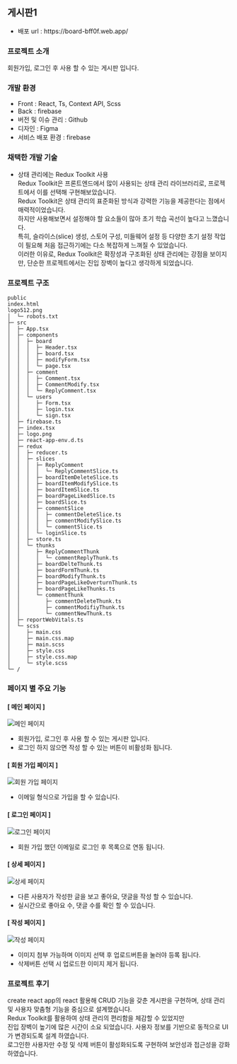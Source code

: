 <h2>게시판1</h2>

<ul>
        <li>배포 url : https://board-bff0f.web.app/</li>
</ul>

<h3>프로젝트 소개</h3>
회원가입, 로그인 후 사용 할 수 있는 게시판 입니다.


<h3>개발 환경</h3>
<ul>
      <li>Front : React, Ts, Context API, Scss</li>
      <li>Back : firebase</li>
      <li>버전 및 이슈 관리 : Github</li>
      <li>디자인 : Figma</li>
      <li>서비스 배포 환경 : firebase</li>
</ul>


<h3>채택한 개발 기술</h3>
<ul>
      <li> 상태 관리에는 Redux Toolkit 사용<br>
          Redux Toolkit은 프론트엔드에서 많이 사용되는 상태 관리 라이브러리로, 프로젝트에서 이를 선택해 구현해보았습니다.<br>
          Redux Toolkit은 상태 관리의 표준화된 방식과 강력한 기능을 제공한다는 점에서 매력적이었습니다. <br>
          하지만 사용해보면서 설정해야 할 요소들이 많아 초기 학습 곡선이 높다고 느꼈습니다.<br>
          특히, 슬라이스(slice) 생성, 스토어 구성, 미들웨어 설정 등 다양한 초기 설정 작업이 필요해 처음 접근하기에는 다소 복잡하게 느껴질 수 있었습니다.<br> 
          이러한 이유로, Redux Toolkit은 확장성과 구조화된 상태 관리에는 강점을 보이지만, 단순한 프로젝트에서는 진입 장벽이 높다고 생각하게 되었습니다.
      </li>
</ul>



<h3>프로젝트 구조</h3>

```
public
index.html
logo512.png
│  └─ robots.txt
├─ src
│  ├─ App.tsx
│  ├─ components
│  │  ├─ board
│  │  │  ├─ Header.tsx
│  │  │  ├─ board.tsx
│  │  │  ├─ modifyForm.tsx
│  │  │  └─ page.tsx
│  │  ├─ comment
│  │  │  ├─ Comment.tsx
│  │  │  ├─ CommentModify.tsx
│  │  │  └─ ReplyComment.tsx
│  │  └─ users
│  │     ├─ Form.tsx
│  │     ├─ login.tsx
│  │     └─ sign.tsx
│  ├─ firebase.ts
│  ├─ index.tsx
│  ├─ logo.png
│  ├─ react-app-env.d.ts
│  ├─ redux
│  │  ├─ reducer.ts
│  │  ├─ slices
│  │  │  ├─ ReplyComment
│  │  │  │  └─ ReplyCommentSlice.ts
│  │  │  ├─ boardItemDeleteSlice.ts
│  │  │  ├─ boardItemModifySlice.ts
│  │  │  ├─ boardItemSlice.ts
│  │  │  ├─ boardPageLikedSlice.ts
│  │  │  ├─ boardSlice.ts
│  │  │  ├─ commentSlice
│  │  │  │  ├─ commentDeleteSlice.ts
│  │  │  │  ├─ commentModifySlice.ts
│  │  │  │  └─ commentSlice.ts
│  │  │  └─ loginSlice.ts
│  │  ├─ store.ts
│  │  └─ thunks
│  │     ├─ ReplyCommentThunk
│  │     │  └─ commentReplyThunk.ts
│  │     ├─ boardDelteThunk.ts
│  │     ├─ boardFormThunk.ts
│  │     ├─ boardModifyThunk.ts
│  │     ├─ boardPageLikeOverturnThunk.ts
│  │     ├─ boardPageLikeThunks.ts
│  │     └─ commentThunk
│  │        ├─ commentDeleteThunk.ts
│  │        ├─ commentModifiyThunk.ts
│  │        └─ commentNewThunk.ts
│  ├─ reportWebVitals.ts
│  └─ scss
│     ├─ main.css
│     ├─ main.css.map
│     ├─ main.scss
│     ├─ style.css
│     ├─ style.css.map
│     └─ style.scss
└─ /
```



<h3>페이지 별 주요 기능</h3>
<h4>[ 메인 페이지 ] </h4>
<img src="https://github.com/user-attachments/assets/6dc32227-47c8-431d-84d5-4c08db7d572f" alt="메인 페이지"/>
<ul>
      <li>회원가입, 로그인 후 사용 할 수 있는 게시판 입니다.</li>
      <li>로그인 하지 않으면 작성 할 수 있는 버튼이 비활성화 됩니다.</li>
</ul>

<h4>[ 회원 가입 페이지 ] </h4>
<img src="https://github.com/user-attachments/assets/efb9bc59-dc43-4b4b-a992-2cdaa517d12f" alt="회원 가입 페이지"/>
<ul>
      <li>이메일 형식으로 가입을 할 수 있습니다.</li>
</ul>

<h4>[ 로그인 페이지 ] </h4>
<img src="https://github.com/user-attachments/assets/f6668392-65a3-4f6e-a63d-b552250ee0ed" alt="로그인 페이지"/>
<ul>
      <li>회원 가입 했던 이메일로 로그인 후 목록으로 연동 됩니다.</li>
</ul>

<h4>[ 상세 페이지 ] </h4>
<img src="https://github.com/user-attachments/assets/bac1ae85-5fc0-4521-9d36-cda8e92a6e00" alt="상세 페이지"/>
<ul>
      <li>다른 사용자가 작성한 글을 보고 좋아요, 댓글을 작성 할 수 있습니다.</li>
      <li>실시간으로 좋아요 수, 댓글 수를 확인 할 수 있습니다.</li>
</ul>

<h4>[ 작성 페이지 ] </h4>
<img src="https://github.com/user-attachments/assets/289231c8-ed99-4265-93cf-40e43dda9631" alt="작성 페이지"/>
<ul>
      <li>이미지 첨부 가능하며 이미지 선택 후 업로드버튼을 눌러야 등록 됩니다.</li>
      <li>삭제버튼 선택 시 업로드한 이미지 제거 됩니다.</li>
</ul>

<h3>프로젝트 후기</h3>
create react app의 react 활용해 CRUD 기능을 갖춘 게시판을 구현하며, 상태 관리 및 사용자 맞춤형 기능을 중심으로 설계했습니다. <br>
Redux Toolkit를 활용하여 상태 관리의 편리함을 체감할 수 있었지만<br>
진입 장벽이 높기에 많은 시간이 소요 되었습니다.
사용자 정보를 기반으로 동적으로 UI가 변경되도록 설계 하였습니다.<br>
로그인한 사용자만 수정 및 삭제 버튼이 활성화되도록 구현하여 보안성과 접근성을 강화 하였습니다.<br>
